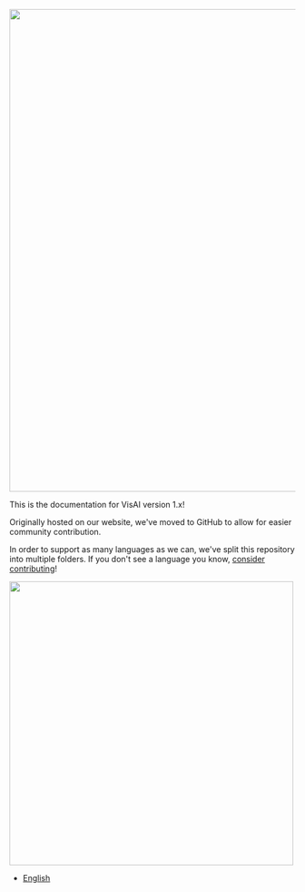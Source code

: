 <img src="https://github.com/Official-VisAI/v1-documentation/blob/main/en/src/Images/Framework/General/An%20Overview.png" width=850></img>

This is the documentation for VisAI version 1.x!

Originally hosted on our website, we've moved to GitHub to allow for easier community contribution. 

In order to support as many languages as we can, we've split this repository into multiple folders. If you don't see a language you know, [consider contributing](https://github.com/Official-VisAI/v1-documentation/blob/main/CONTRIBUTION_GUIDE)!

<img src="https://github.com/Official-VisAI/v1-documentation/blob/main/en/src/Images/Framework/General/Languages.png" width=500></img>
* [English](https://github.com/Official-VisAI/v1-documentation/tree/main/en)

